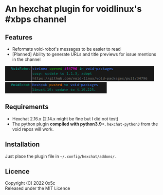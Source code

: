 # An hexchat plugin for voidlinux's #xbps channel

## Features

- Reformats void-robot's messages to be easier to read
- [Planned] Ability to generate URLs and title previews for issue mentions in the channel


![Reformatted PR notice](img/robot_pr.png)  
![Reformatted Push notice](img/robot_push.png)

## Requirements

- Hexchat 2.16.x (2.14.x might be fine but I did not test)
- The python plugin **compiled with python3.9+**. `hexchat-python3` from the void repos will work.

## Installation

Just place the plugin file in `~/.config/hexchat/addons/`.


## Licence

Copyright (C) 2022 0x5c  
Released under the MIT Licence

